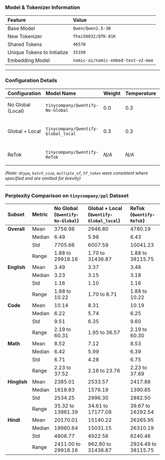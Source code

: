 
### Model & Tokenizer Information

| Feature                     | Value                             |
| :-------------------------- | :-------------------------------- |
| Base Model                  | `Qwen/Qwen2.5-3B`                 |
| New Tokenizer               | `fhai50032/QTK-81K`               |
| Shared Tokens               | `46570`                           |
| Unique Tokens to Initialize | `35350`                           |
| Embedding Model             | `nomic-ai/nomic-embed-text-v2-moe`|

--- 



### Configuration Details

| Configuration        | Model Name                       | Weight | Temperature | Top_k | Notes                                     |
| :------------------- | :------------------------------- | :----- | :---------- | :---- | :---------------------------------------- |
| No Global (Local)    | `tinycompany/Qwentify-No-Global` | 0.0    | 0.3         | 3     | Uses only local heuristic     |
| Global + Local       | `tinycompany/Qwentify-Global_local`| 0.3    | 0.3         | 3     | Combines local and global (weight=0.3)    |
| ReTok                | `tinycompany/Qwentify-ReTok`     | *N/A*  | *N/A*       | *N/A* | Configuration parameters not provided     |

*(Note: `dtype`, `batch_size`, `multiple_of`, `hf_token` were consistent where specified and are omitted for brevity)*

---

### Perplexity Comparison on `tinycompany/ppl` Dataset

| Subset         | Metric | No Global (`Qwentify-No-Global`) | Global + Local (`Qwentify-Global_local`) | ReTok (`Qwentify-ReTok`) |
| :------------- | :----- | :------------------------------- | :--------------------------------------- | :----------------------- |
| **Overall**    | Mean   | 3756.98                          | 2946.80                                  | 4780.19                  |
|                | Median | 6.49                             | 5.98                                     | 6.43                     |
|                | Std    | 7705.66                          | 6007.59                                  | 10041.23                 |
|                | Range  | 1.88 to 29918.16                 | 1.70 to 31436.87                         | 1.88 to 38115.75         |
| **English**    | Mean   | 3.49                             | 3.37                                     | 3.48                     |
|                | Median | 3.23                             | 3.15                                     | 3.18                     |
|                | Std    | 1.16                             | 1.10                                     | 1.16                     |
|                | Range  | 1.88 to 10.22                    | 1.70 to 8.71                             | 1.88 to 10.22            |
| **Code**       | Mean   | 10.14                            | 8.31                                     | 10.19                    |
|                | Median | 6.22                             | 5.74                                     | 6.25                     |
|                | Std    | 9.51                             | 6.35                                     | 9.60                     |
|                | Range  | 2.19 to 60.31                    | 1.95 to 36.57                            | 2.19 to 60.30            |
| **Math**       | Mean   | 8.52                             | 7.12                                     | 8.53                     |
|                | Median | 6.42                             | 5.99                                     | 6.39                     |
|                | Std    | 6.71                             | 4.28                                     | 6.75                     |
|                | Range  | 2.23 to 37.52                    | 2.16 to 23.76                            | 2.23 to 37.69            |
| **Hinglish**   | Mean   | 2385.01                          | 2533.57                                  | 2417.88                  |
|                | Median | 1618.63                          | 1576.19                                  | 1390.85                  |
|                | Std    | 2534.25                          | 2996.30                                  | 2882.50                  |
|                | Range  | 35.32 to 13961.39                | 34.61 to 17177.08                        | 39.67 to 16292.54        |
| **Hindi**      | Mean   | 20170.01                         | 15140.22                                 | 26265.95                 |
|                | Median | 19960.64                         | 15031.15                                 | 26310.19                 |
|                | Std    | 4806.77                          | 4922.56                                  | 6240.46                  |
|                | Range  | 2411.00 to 29918.16              | 962.80 to 31436.87                       | 2924.49 to 38115.75      |